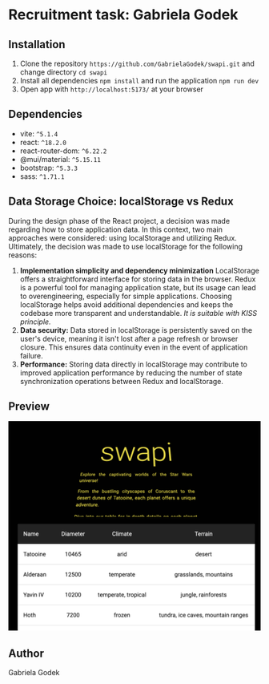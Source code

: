 # Recruitment task: Gabriela Godek

## Installation

1. Clone the repository `https://github.com/GabrielaGodek/swapi.git` and change directory `cd swapi`
2. Install all dependencies `npm install` and run the application `npm run dev`
3. Open app with `http://localhost:5173/` at your browser

## Dependencies

- vite: `^5.1.4`
- react: `^18.2.0`
- react-router-dom: `^6.22.2`
- @mui/material: `^5.15.11`
- bootstrap: `^5.3.3`
- sass: `^1.71.1`

## Data Storage Choice: localStorage vs Redux

During the design phase of the React project, a decision was made regarding how to store application data. In this context, two main approaches were considered: using localStorage and utilizing Redux. Ultimately, the decision was made to use localStorage for the following reasons:

1. **Implementation simplicity and dependency minimization**
   LocalStorage offers a straightforward interface for storing data in the browser. Redux is a powerful tool for managing application state, but its usage can lead to overengineering, especially for simple applications. Choosing localStorage helps avoid additional dependencies and keeps the codebase more transparent and understandable. _It is suitable with KISS principle._
2. **Data security:**
   Data stored in localStorage is persistently saved on the user's device, meaning it isn't lost after a page refresh or browser closure. This ensures data continuity even in the event of application failure.
3. **Performance:**
   Storing data directly in localStorage may contribute to improved application performance by reducing the number of state synchronization operations between Redux and localStorage.

## Preview

![Application preview](public/preview.png)

## Author

Gabriela Godek
